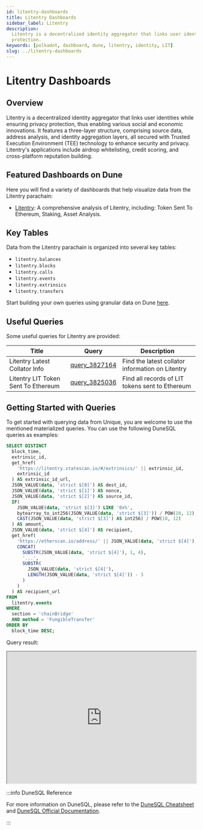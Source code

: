```yaml
---
id: litentry-dashboards
title: Litentry Dashboards
sidebar_label: Litentry
description:
  Litentry is a decentralized identity aggregator that links user identities while ensuring privacy
  protection.
keywords: [polkadot, dashboard, dune, litentry, identity, LIT]
slug: ../litentry-dashboards
---
```


# Litentry Dashboards

## Overview

Litentry is a decentralized identity aggregator that links user identities while ensuring privacy
protection, thus enabling various social and economic innovations. It features a three-layer
structure, comprising source data, address analysis, and identity aggregation layers, all secured
with Trusted Execution Environment (TEE) technology to enhance security and privacy. Litentry's
applications include airdrop whitelisting, credit scoring, and cross-platform reputation building.

## Featured Dashboards on Dune

Here you will find a variety of dashboards that help visualize data from the Litentry parachain:

- [Litentry](https://dune.com/substrate/litentry): A comprehensive analysis of Litentry, including:
  Token Sent To Ethereum, Staking, Asset Analysis.

## Key Tables

Data from the Litentry parachain is organized into several key tables:

- `litentry.balances`
- `litentry.blocks`
- `litentry.calls`
- `litentry.events`
- `litentry.extrinsics`
- `litentry.transfers`

Start building your own queries using granular data on Dune
[here](https://dune.com/queries?category=canonical&namespace=litentry).

## Useful Queries

Some useful queries for Litentry are provided:

| Title                               | Query                                             | Description                                      |
| ----------------------------------- | ------------------------------------------------- | ------------------------------------------------ |
| Litentry Latest Collator Info       | [query_3827164](https://dune.com/queries/3827164) | Find the latest collator information on Litentry |
| Litentry LIT Token Sent To Ethereum | [query_3825036](https://dune.com/queries/3825036) | Find all records of LIT tokens sent to Ethereum  |

## Getting Started with Queries

To get started with querying data from Unique, you are welcome to use the mentioned materialized
queries. You can use the following DuneSQL queries as examples:

```sql title="Litentry LIT Token Sent To Ethereum" showLineNumbers
SELECT DISTINCT
  block_time,
  extrinsic_id,
  get_href(
    'https://litentry.statescan.io/#/extrinsics/' || extrinsic_id,
    extrinsic_id
  ) AS extrinsic_id_url,
  JSON_VALUE(data, 'strict $[0]') AS dest_id,
  JSON_VALUE(data, 'strict $[1]') AS nonce,
  JSON_VALUE(data, 'strict $[2]') AS source_id,
  IF(
    JSON_VALUE(data, 'strict $[3]') LIKE '0x%',
    bytearray_to_int256(JSON_VALUE(data, 'strict $[3]')) / POW(10, 12),
    CAST(JSON_VALUE(data, 'strict $[3]') AS int256) / POW(10, 12)
  ) AS amount,
  JSON_VALUE(data, 'strict $[4]') AS recipient,
  get_href(
    'https://etherscan.io/address/' || JSON_VALUE(data, 'strict $[4]'),
    CONCAT(
      SUBSTR(JSON_VALUE(data, 'strict $[4]'), 1, 4),
      '...',
      SUBSTR(
        JSON_VALUE(data, 'strict $[4]'),
        LENGTH(JSON_VALUE(data, 'strict $[4]')) - 3
      )
    )
  ) AS recipient_url
FROM
  litentry.events
WHERE
  section = 'chainBridge'
  AND method = 'FungibleTransfer'
ORDER BY
  block_time DESC;
```

Query result:

<iframe src="https://dune.com/embeds/3825036/6433535" height="350" width="100%"></iframe>

:::info DuneSQL Reference

For more information on DuneSQL, please refer to the [DuneSQL Cheatsheet](../dunesql-cheatsheet.md)
and
[DuneSQL Official Documentation](https://docs.dune.com/query-engine/Functions-and-operators/index).

:::
